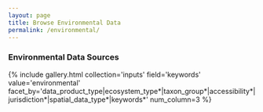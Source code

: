 ```yaml
---
layout: page
title: Browse Environmental Data
permalink: /environmental/
---
```


### Environmental Data Sources

{% include gallery.html collection='inputs' field='keywords' value='environmental' facet_by='data_product_type|ecosystem_type*|taxon_group*|accessibility*|jurisdiction*|spatial_data_type*|keywords*' num_column=3 %}